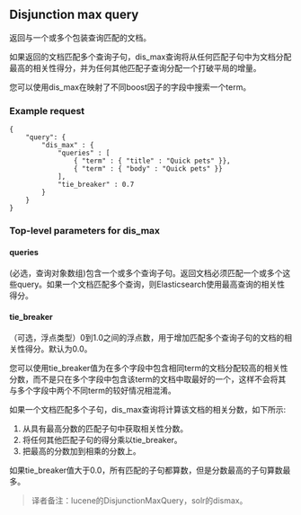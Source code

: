 ## Disjunction max query


返回与一个或多个包装查询匹配的文档。

如果返回的文档匹配多个查询子句，dis_max查询将从任何匹配子句中为文档分配最高的相关性得分，并为任何其他匹配子查询分配一个打破平局的增量。

您可以使用dis_max在映射了不同boost因子的字段中搜索一个term。

### Example request
```
{
    "query": {
        "dis_max" : {
            "queries" : [
                { "term" : { "title" : "Quick pets" }},
                { "term" : { "body" : "Quick pets" }}
            ],
            "tie_breaker" : 0.7
        }
    }
}
```

### Top-level parameters for dis_max
#### queries
(必选，查询对象数组)包含一个或多个查询子句。返回文档必须匹配一个或多个这些query。如果一个文档匹配多个查询，则Elasticsearch使用最高查询的相关性得分。

#### tie_breaker
（可选，浮点类型）0到1.0之间的浮点数，用于增加匹配多个查询子句的文档的相关性得分。默认为0.0。

您可以使用tie_breaker值为在多个字段中包含相同term的文档分配较高的相关性分数，而不是只在多个字段中包含该term的文档中取最好的一个，这样不会将其与多个字段中两个不同term的较好情况相混淆。


如果一个文档匹配多个子句，dis_max查询将计算该文档的相关分数，如下所示:
1. 从具有最高分数的匹配子句中获取相关性分数。
2. 将任何其他匹配子句的得分乘以tie_breaker。
3. 把最高的分数加到相乘的分数上。

如果tie_breaker值大于0.0，所有匹配的子句都算数，但是分数最高的子句算数最多。

>译者备注：lucene的DisjunctionMaxQuery，solr的dismax。